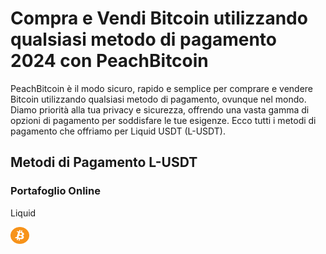 <body class="payment-methods-page">

# Compra e Vendi Bitcoin utilizzando qualsiasi metodo di pagamento 2024 con PeachBitcoin

PeachBitcoin è il modo sicuro, rapido e semplice per comprare e vendere Bitcoin utilizzando qualsiasi metodo di pagamento, ovunque nel mondo. Diamo priorità alla tua privacy e sicurezza, offrendo una vasta gamma di opzioni di pagamento per soddisfare le tue esigenze. Ecco tutti i metodi di pagamento che offriamo per Liquid USDT (L-USDT).

## Metodi di Pagamento L-USDT

### Portafoglio Online

<div class="payment-grid">
    <div class="payment-grid-item">
        <p>Liquid</p> 
        <img src="/img/faq/logoimg/bitcoin.png" width="30px" height="27px" alt="Compra bitcoin con Liquid, Vendi bitcoin con Liquid">
    </div>
</div>

</body>
